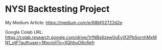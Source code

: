 # NYSI Backtesting Project

My Medium Article:
https://medium.com/p/68bf02722d2e

Google Colab URL: 
https://colab.research.google.com/drive/1rfNBs6zew0oEyIX2PbSornhMxMN1_otF?authuser=1#scrollTo=XQhhuO8c6efr